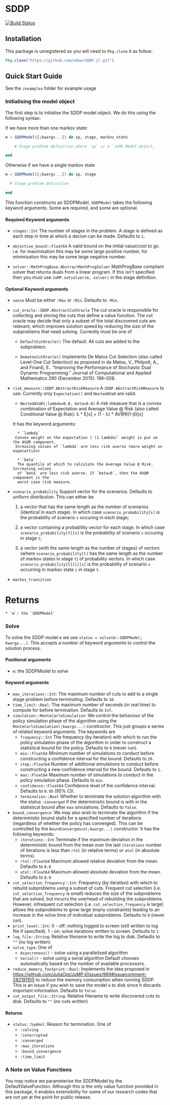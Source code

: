 # SDDP

[![Build Status](https://travis-ci.com/odow/SDDP.jl.svg?token=BjRx6YCjMdN19LP812Rj&branch=master)](https://travis-ci.com/odow/SDDP.jl)

## Installation
This package is unregistered so you will need to `Pkg.clone` it as follow:
```julia
Pkg.clone("https://github.com/odow/SDDP.jl.git")
```

## Quick Start Guide
See the `/examples` folder for example usage

### Initialising the model object
The first step is to initialise the SDDP model object. We do this using the following syntax:

If we have more than one markov state:
```julia
m = SDDPModel([;kwargs...]) do sp, stage, markov_state

    # Stage problem definition where `sp` is a `JuMP.Model`object,

end
```


Otherwise if we have a single markov state
```julia
m = SDDPModel([;kwargs...]) do sp, stage

  # Stage problem definition

end
```
This function constructs an SDDPModel. `SDDPModel` takes the following keyword
arguments. Some are required, and some are optional.

#### Required Keyword arguments

 * `stages::Int`
 The number of stages in the problem. A stage is defined as each step in time at
 which a decion can be made. Defaults to `1`.

 * `objective_bound::Float64`
 A valid bound on the initial value/cost to go. i.e. for maximisation this may be some large positive number, for minimisation this may be some large negative number.

 * `solver::MathProgBase.AbstractMathProgSolver`
 MathProgBase compliant solver that returns duals from a linear program. If this isn't specified then you must use `JuMP.setsolver(m, solver)` in the stage definition.

#### Optional Keyword arguments
 * `sense`
 Must be either `:Max` or `:Min`. Defaults to `:Min`.

 * `cut_oracle::SDDP.AbstractCutOracle`
 The cut oracle is responsible for collecting and storing the cuts that define
 a value function. The cut oracle may decide that only a subset of the total
 discovered cuts are relevant, which improves solution speed by reducing the size
 of the subproblems that need solving. Currently must be one of
    * `DefaultCutOracle()`
    The default. All cuts are added to the subproblem.

    * `DematosCutOracle()`
    Implements De Matos Cut Selection (also called Level-One Cut Selection) as
    proposed in de Matos, V., Philpott, A., and Finardi, E.. “Improving the
    Performance of Stochastic Dual Dynamic Programming.” Journal of
    Computational and Applied Mathematics 290 (December 2015): 196–208.

 * `risk_measure::SDDP.AbstractRiskMeasure`
 A `SDDP.AbstractRiskMeasure` to use. Currently only `Expectation()` and
 `NestedAVaR` are valid.
    * `NestedAVaR(;lambda=0.0, beta=0.0)`
    A risk measure that is a convex combination of Expectation and Average Value @
Risk (also called Conditional Value @ Risk): λ * E[x] + (1 - λ) * AV@R(1-β)[x]

    It has the keyword arguments:

         * `lambda`
        Convex weight on the expectation (`(1-lambda)` weight is put on the AV@R component.
        Inreasing values of `lambda` are less risk averse (more weight on expecattion)

         * `beta`
         The quantile at which to calculate the Average Value @ Risk. Increasing values
         of `beta` are less risk averse. If `beta=0`, then the AV@R component is the
         worst case risk measure.


 * `scenario_probability`
 Support vector for the scenarios. Defaults to uniform distribution. This can
 either be

    1. a vector that has the same length as the number of scenarios (identical
    in each stage). In which case `scenario_probability[s]` is the probability
    of scenario `s` occuring in each stage;

    2. a vector containing a probability vector for each stage. In which case
    `scenario_probability[t][s]` is the probability of scenario `s` occuring in
    stage `t`;

    3. a vector (with the same length as the number of stages) of vectors (where
    `scenario_probability[t]` has the same length as the number of markov states
    in stage `t`) of probability vectors. In which case
    `scenario_probability[t][i][s]` is the probability of scenario `s` occurring
    in markov state `i` in stage `t`.

 * `markov_transition`

# Returns
    * `m`: the `SDDPModel`

### Solve

To solve the SDDP model `m` we use `status = solve(m::SDDPModel; kwargs...)`.
This accepts a number of keyword arguments to control the solution process.

#### Positional arguments
 * `m`: the SDDPModel to solve

#### Keyword arguments
 * `max_iterations::Int`:
    The maximum number of cuts to add to a single stage problem before terminating.
    Defaults to `10`.
 * `time_limit::Real`:
    The maximum number of seconds (in real time) to compute for before termination.
    Defaults to `Inf`.
 * `simulation::MonteCarloSimulation`:
    We control the behaviour of the policy simulation phase of the algorithm using
    the `MonteCarloSimulation(;kwargs...)` constructor. This just groups a
    series of related keyword arguments. The keywords are
    * `frequency::Int`
    The frequency (by iteration) with which to run the policy simulation phase of
    the algorithm in order to construct a statistical bound for the policy. Defaults
    to `0` (never run).
    * `min::Float64`
    Minimum number of simulations to conduct before constructing a confidence interval
    for the bound. Defaults to `20`.
    * `step::Float64`
    Number of additional simulations to conduct before constructing a new confidence
    interval for the bound. Defaults to `1`.
    * `max::Float64`
    Maximum number of simulations to conduct in the policy simulation phase. Defaults
    to `min`.
    * `confidence::Float64`
    Confidence level of the confidence interval. Defaults to `0.95` (95% CI).
    * `termination::Bool`
    Whether to terminate the solution algorithm with the status `:converged` if the
    deterministic bound is with in the statistical bound after `max` simulations.
    Defaults to `false`.
 * `bound_convergence`:
    We may also wish to terminate the algorithm if the deterministic bound stalls
    for a specified number of iterations (regardless of whether the policy has
    converged). This can be controlled by the `BoundConvergence(;kwargs...)`
    constructor. It has the following keywords:
    * `iterations::Int`
    Terminate if the maximum deviation in the deterministic bound from the mean
    over the last `iterations` number of iterations is less than `rtol` (in
    relative terms) or `atol` (in absolute terms).
    * `rtol::Float64`
    Maximum allowed relative deviation from the mean.
    Defaults to `0.0`
    * `atol::Float64`
    Maximum allowed absolute deviation from the mean.
    Defaults to `0.0`
 * `cut_selection_frequency::Int`:
    Frequency (by iteration) with which to rebuild subproblems using a subset of
    cuts. Frequent cut selection (i.e. `cut_selection_frequency` is small) reduces
    the size of the subproblems that are solved, but incurrs the overhead of rebuilding
    the subproblems. However, infrequent cut selection (i.e.
    `cut_selection_frequency` is large) allows the subproblems to grow large (many
    constraints) leading to an increase in the solve time of individual subproblems.
    Defaults to `0` (never run).
 * `print_level::Int`:
     0 - off: nothing logged to screen (still written to log file if specified).
     1 - on: solve iterations written to screen.
     Defaults to `1`
 * `log_file::String`:
    Relative filename to write the log to disk. Defaults to `""` (no log written)
 * `solve_type`:
    One of
    * `Asyncronous()` - solve using a parallelised algorithm
    * `Serial()` - solve using a serial algorithm
    Default chooses automatically based on the number of available processors.
 * `reduce_memory_footprint::Bool`:
    Implements the idea proposed in https://github.com/JuliaOpt/JuMP.jl/issues/969#issuecomment-282191105
    to reduce the memory consumption when running SDDP. This is an issue if you
    wish to save the model `m` to disk since it discards important information.
    Defaults to `false`.
 * `cut_output_file::String`:
    Relative filename to write discovered cuts to disk. Defaults to `""` (no cuts written)

#### Returns
 * `status::Symbol`:
    Reason for termination. One of
    * `:solving`
    * `:interrupted`
    * `:converged`
    * `:max_iterations`
    * `:bound_convergence`
    * `:time_limit`

### A Note on Value Functions

You may notice we parameterise the SDDPModel by the DefaultValueFunction. Although
this is the only value function provided in this package, it enables extensibility
for some of our research codes that are not yet at the point for public release.

